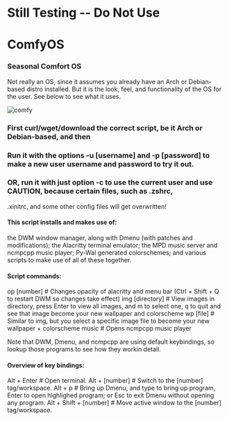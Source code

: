 # Still Testing -- Do Not Use
# ComfyOS
### Seasonal Comfort OS
Not really an OS, since it assumes you already have an Arch or Debian-based distro installed.
But it is the look, feel, and functionality of the OS for the user. See below to see what it uses.

![comfy](/ComfyOS.png)

### First curl/wget/download the correct script, be it Arch or Debian-based, and then
### Run it with the options -u [username] and -p [password] to make a new user username and password to try it out.

### OR, run it with just option -c to use the current user and use CAUTION, because certain files, such as .zshrc, 
.xinitrc, and some other config files will get overwritten!

#### This script installs and makes use of:

the DWM window manager, along with Dmenu (with patches and modifications);
the Alacritty terminal emulator;
the MPD music server and ncmpcpp music player;
Py-Wal generated colorschemes;
and various scripts to make use of all of these together.

#### Script commands:
op [number] # Changes opacity of alacritty and menu bar (Ctrl + Shift + Q to restart DWM so changes take effect)
img [directory] # View images in directory, press Enter to view all images, and m to select one, q to quit and see that image become your new wallpaper and colorscheme
wp [file] # Similar to img, but you select a specific image file to become your new wallpaper + colorscheme
music # Opens ncmpcpp music player

Note that DWM, Dmenu, and ncmpcpp are using default keybindings, so lookup those programs to see how they workin detail.

#### Overview of key bindings:

Alt + Enter # Open terminal.
Alt + [number] # Switch to the [number] tag/workspace.
Alt + p # Bring up Dmenu, and type to bring up program, Enter to open highlighed program; or Esc to exit Dmenu without opening any program.
Alt + Shift + [number] # Move active window to the [number] tag/workspace.

